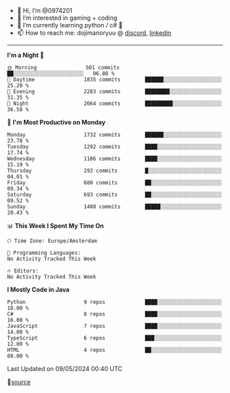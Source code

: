 - 👋 Hi, I’m @0974201
- 👀 I’m interested in gaming + coding
- 🌱 I’m currently learning python / c# 🐍
- 📫 How to reach me: dojimanoryuu @ [discord](https://discord.com "please let me know that you found me on github"), [linkedin](https://www.linkedin.com/in/sonprakiki/)  

<!---
0974201/0974201 is a ✨ special ✨ repository because its `README.md` (this file) appears on your GitHub profile.
You can click the Preview link to take a look at your changes.
--->

----
<!--START_SECTION:waka-->
**I'm a Night 🦉** 

```text
🌞 Morning                501 commits         ██░░░░░░░░░░░░░░░░░░░░░░░   06.88 % 
🌆 Daytime                1835 commits        ██████░░░░░░░░░░░░░░░░░░░   25.20 % 
🌃 Evening                2283 commits        ████████░░░░░░░░░░░░░░░░░   31.35 % 
🌙 Night                  2664 commits        █████████░░░░░░░░░░░░░░░░   36.58 % 
```
📅 **I'm Most Productive on Monday** 

```text
Monday                   1732 commits        ██████░░░░░░░░░░░░░░░░░░░   23.78 % 
Tuesday                  1292 commits        ████░░░░░░░░░░░░░░░░░░░░░   17.74 % 
Wednesday                1106 commits        ████░░░░░░░░░░░░░░░░░░░░░   15.19 % 
Thursday                 292 commits         █░░░░░░░░░░░░░░░░░░░░░░░░   04.01 % 
Friday                   680 commits         ██░░░░░░░░░░░░░░░░░░░░░░░   09.34 % 
Saturday                 693 commits         ██░░░░░░░░░░░░░░░░░░░░░░░   09.52 % 
Sunday                   1488 commits        █████░░░░░░░░░░░░░░░░░░░░   20.43 % 
```


📊 **This Week I Spent My Time On** 

```text
🕑︎ Time Zone: Europe/Amsterdam

💬 Programming Languages: 
No Activity Tracked This Week

🔥 Editors: 
No Activity Tracked This Week
```

**I Mostly Code in Java** 

```text
Python                   9 repos             ████░░░░░░░░░░░░░░░░░░░░░   18.00 % 
C#                       8 repos             ████░░░░░░░░░░░░░░░░░░░░░   16.00 % 
JavaScript               7 repos             ████░░░░░░░░░░░░░░░░░░░░░   14.00 % 
TypeScript               6 repos             ███░░░░░░░░░░░░░░░░░░░░░░   12.00 % 
HTML                     4 repos             ██░░░░░░░░░░░░░░░░░░░░░░░   08.00 % 
```




 Last Updated on 09/05/2024 00:40 UTC
<!--END_SECTION:waka-->
🔗[source](https://github.com/anmol098/waka-readme-stats/)
